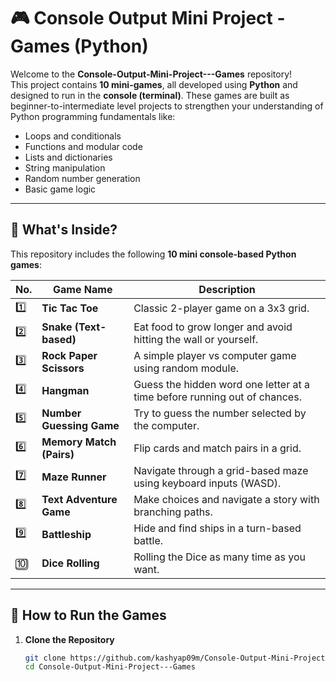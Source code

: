 # 🎮 Console Output Mini Project - Games (Python)

Welcome to the **Console-Output-Mini-Project---Games** repository!  
This project contains **10 mini-games**, all developed using **Python** and designed to run in the **console (terminal)**. These games are built as beginner-to-intermediate level projects to strengthen your understanding of Python programming fundamentals like:

- Loops and conditionals
- Functions and modular code
- Lists and dictionaries
- String manipulation
- Random number generation
- Basic game logic

---

## 🧩 What's Inside?

This repository includes the following **10 mini console-based Python games**:

| No. | Game Name                  | Description                                                                 |
|-----|----------------------------|-----------------------------------------------------------------------------|
| 1️⃣ | **Tic Tac Toe**            | Classic 2-player game on a 3x3 grid.                                         |
| 2️⃣ | **Snake (Text-based)**     | Eat food to grow longer and avoid hitting the wall or yourself.             |
| 3️⃣ | **Rock Paper Scissors**    | A simple player vs computer game using random module.                       |
| 4️⃣ | **Hangman**                | Guess the hidden word one letter at a time before running out of chances.   |
| 5️⃣ | **Number Guessing Game**   | Try to guess the number selected by the computer.                           |
| 6️⃣ | **Memory Match (Pairs)**   | Flip cards and match pairs in a grid.                                       |
| 7️⃣ | **Maze Runner**            | Navigate through a grid-based maze using keyboard inputs (WASD).            |
| 8️⃣ | **Text Adventure Game**    | Make choices and navigate a story with branching paths.                     |
| 9️⃣ | **Battleship**             | Hide and find ships in a turn-based battle.                                 |
| 🔟 | **Dice Rolling**           | Rolling the Dice as many time as you want.                                  |

---

## 🚀 How to Run the Games

1. **Clone the Repository**
   ```bash
   git clone https://github.com/kashyap09m/Console-Output-Mini-Project---Games.git
   cd Console-Output-Mini-Project---Games
